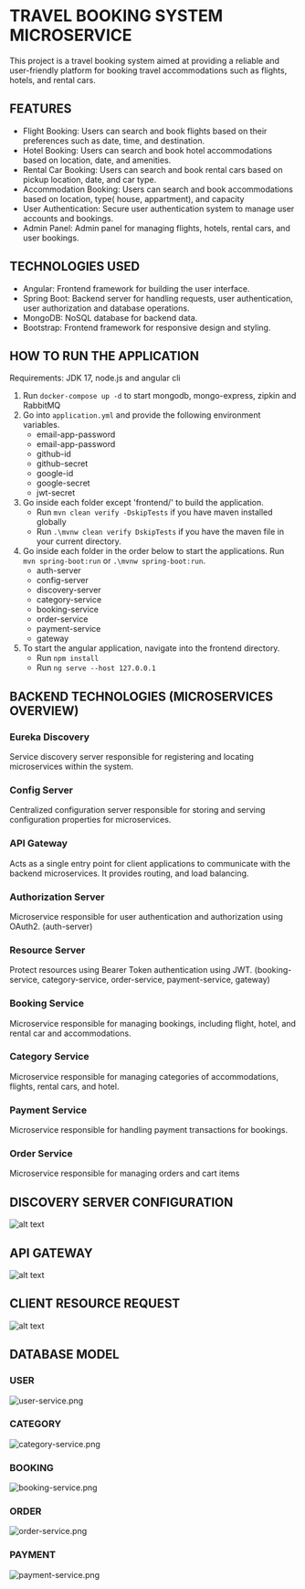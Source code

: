 # TRAVEL BOOKING SYSTEM MICROSERVICE
This project is a travel booking system aimed at providing a reliable and user-friendly platform for booking travel accommodations such as flights, hotels, and rental cars.

## FEATURES
- Flight Booking: Users can search and book flights based on their preferences such as date, time, and destination.
- Hotel Booking: Users can search and book hotel accommodations based on location, date, and amenities.
- Rental Car Booking: Users can search and book rental cars based on pickup location, date, and car type.
- Accommodation Booking: Users can search and book accommodations based on location, type( house, appartment), and capacity
- User Authentication: Secure user authentication system to manage user accounts and bookings.
- Admin Panel: Admin panel for managing flights, hotels, rental cars, and user bookings.

## TECHNOLOGIES USED
- Angular: Frontend framework for building the user interface.
- Spring Boot: Backend server for handling requests, user authentication, user authorization and database operations.
- MongoDB: NoSQL database for backend data.
- Bootstrap: Frontend framework for responsive design and styling.

## HOW TO RUN THE APPLICATION
Requirements: JDK 17, node.js and angular cli
1. Run ```docker-compose up -d``` to start mongodb, mongo-express, zipkin and RabbitMQ
2. Go into `application.yml` and provide the following environment variables.
   - email-app-password
   - email-app-password
   - github-id
   - github-secret
   - google-id
   - google-secret
   - jwt-secret
3. Go inside each folder except 'frontend/' to build the application.
   - Run ```mvn clean verify -DskipTests``` if you have maven installed globally
   - Run ```.\mvnw clean verify DskipTests``` if you have the maven file in your current directory.
4. Go inside each folder in the order below to start the applications. Run ```mvn spring-boot:run``` or ```.\mvnw spring-boot:run```.
   - auth-server
   - config-server
   - discovery-server
   - category-service
   - booking-service
   - order-service
   - payment-service
   - gateway
5. To start the angular application, navigate into the frontend directory.
   - Run ```npm install```
   - Run ```ng serve --host 127.0.0.1```

## BACKEND TECHNOLOGIES (MICROSERVICES OVERVIEW)

### Eureka Discovery
Service discovery server responsible for registering and locating microservices within the system.

### Config Server
Centralized configuration server responsible for storing and serving configuration properties for microservices.

### API Gateway
Acts as a single entry point for client applications to communicate with the backend microservices. It provides routing, and load balancing.

### Authorization Server
Microservice responsible for user authentication and authorization using OAuth2. (auth-server)

### Resource Server
Protect resources using Bearer Token authentication using JWT. (booking-service, category-service, order-service, payment-service, gateway)

### Booking Service
Microservice responsible for managing bookings, including flight, hotel, and rental car and accommodations.

### Category Service
Microservice responsible for managing categories of accommodations, flights, rental cars, and hotel.

### Payment Service
Microservice responsible for handling payment transactions for bookings.

### Order Service
Microservice responsible for managing orders and cart items

## DISCOVERY SERVER CONFIGURATION
![alt text](assets/discovery_server_configuration.png)

## API GATEWAY
![alt text](assets/apigateway.png)

## CLIENT RESOURCE REQUEST
![alt text](assets/client_resource_request.png)

## DATABASE MODEL

### USER
![user-service.png](assets/user-service.png)

### CATEGORY
![category-service.png](assets/category-service.png)

### BOOKING
![booking-service.png](assets/booking-service.png)

### ORDER
![order-service.png](assets/order-service.png)

### PAYMENT
![payment-service.png](assets/payment-service.png)